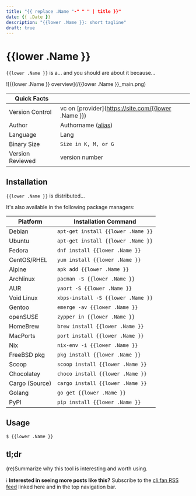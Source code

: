 ```yaml
---
title: "{{ replace .Name "-" " " | title }}"
date: {{ .Date }}
description: "{{lower .Name }}: short tagline"
draft: true
---
```


# {{lower .Name }}

`{{lower .Name }}` is a... and you should are about it because...

![{{lower .Name }} overview](/{{lower .Name }}_main.png)

| Quick Facts | |
| ---- | ----------- |
| Version Control | vc on [provider](https://site.com/{{lower .Name }}) |
| Author | Authorname ([alias](https://author.link)) |
| Language | Lang |
| Binary Size | `Size in K, M, or G` |
| Version Reviewed | version number |

## Installation

`{{lower .Name }}` is distributed...

It's also available in the following package managers:

| Platform | Installation Command |
| -------- | -------------------- |
| Debian | `apt-get install {{lower .Name }}` |
| Ubuntu | `apt-get install {{lower .Name }}` |
| Fedora | `dnf install {{lower .Name }}` |
| CentOS/RHEL | `yum install {{lower .Name }}` |
| Alpine | `apk add {{lower .Name }}` |
| Archlinux | `pacman -S {{lower .Name }}` |
| AUR | `yaort -S {{lower .Name }}` |
| Void Linux | `xbps-install -S {{lower .Name }}` |
| Gentoo | `emerge -av {{lower .Name }}` |
| openSUSE | `zypper in {{lower .Name }}` |
| HomeBrew | `brew install {{lower .Name }}` |
| MacPorts | `port install {{lower .Name }}` |
| Nix | `nix-env -i {{lower .Name }}` |
| FreeBSD pkg | `pkg install {{lower .Name }}` |
| Scoop | `scoop install {{lower .Name }}` |
| Chocolatey | `choco install {{lower .Name }}` |
| Cargo (Source) | `cargo install {{lower .Name }}` |
| Golang | `go get {{lower .Name }}` |
| PyPI | `pip install {{lower .Name }}` |

## Usage

```text
$ {{lower .Name }}
```

## tl;dr

(re)Summarize why this tool is interesting and worth using.

:information_source: **Interested in seeing more posts like this?** Subscribe to the [cli.fan RSS feed](/posts/index.xml) linked here and in the top navigation bar.

